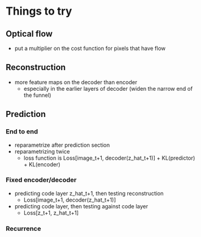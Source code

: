 # Things to try

## Optical flow
- put a multiplier on the cost function for pixels that have flow


## Reconstruction
- more feature maps on the decoder than encoder
    + especially in the earlier layers of decoder (widen the narrow end of the funnel)


## Prediction

### End to end
- reparametrize after prediction section
- reparametrizing twice
    + loss function is Loss[image_t+1, decoder(z_hat_t+1)] + KL(predictor) + KL(encoder)


### Fixed encoder/decoder
- predicting code layer z_hat_t+1, then testing reconstruction
    + Loss[image_t+1, decoder(z_hat_t+1)]
- predicting code layer, then testing against code layer
    + Loss[z_t+1, z_hat_t+1]

### Recurrence

